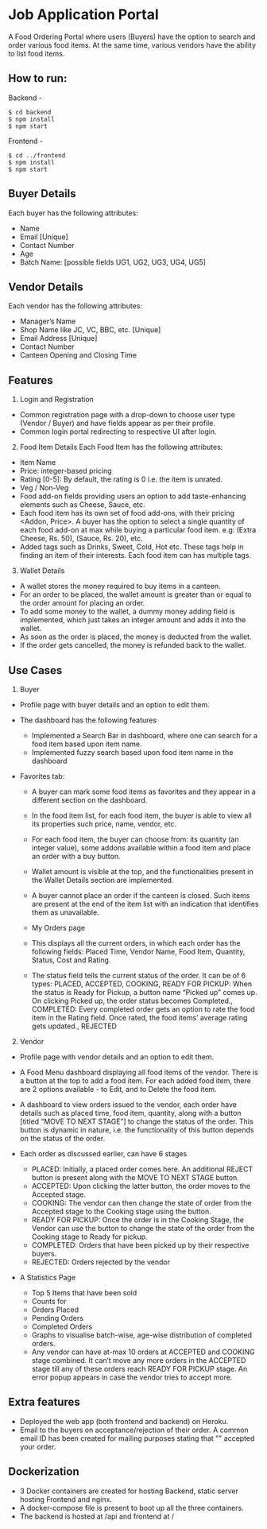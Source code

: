 # Job Application Portal

A Food Ordering Portal where users (Buyers) have the option to search and order various food items. At the same time, various vendors have the ability to list food items.

## How to run:

Backend -
```shell
$ cd backend
$ npm install
$ npm start
```
Frontend - 
```shell
$ cd ../frontend
$ npm install
$ npm start
```

## Buyer Details
Each buyer has the following attributes:
- Name
- Email [Unique]
- Contact Number
- Age
- Batch Name: [possible fields UG1, UG2, UG3, UG4, UG5]

## Vendor Details
Each vendor has the following attributes:
- Manager’s Name
- Shop Name like JC, VC, BBC, etc. [Unique]
- Email Address [Unique]
- Contact Number
- Canteen Opening and Closing Time

## Features
1. Login and Registration 
  - Common registration page with a drop-down to choose user type (Vendor / Buyer) and have fields appear as per their profile. 
  - Common login portal redirecting to respective UI after login. 

2. Food Item Details
Each Food Item has the following attributes:
  - Item Name
  - Price: integer-based pricing
  - Rating [0-5]: By default, the rating is 0 i.e. the item is unrated.
  - Veg / Non-Veg
  - Food add-on fields providing users an option to add taste-enhancing elements such as Cheese, Sauce, etc.
  - Each food item has its own set of food add-ons, with their pricing <Addon, Price>. A buyer has the option to select a single quantity of each food add-on at max while buying a particular food item. e.g: (Extra Cheese, Rs. 50), (Sauce, Rs. 20), etc.
  - Added tags such as Drinks, Sweet, Cold, Hot etc. These tags help in finding an item of their interests. Each food item can has multiple tags.

3. Wallet Details
- A wallet stores the money required to buy items in a canteen.
- For an order to be placed, the wallet amount is greater than or equal to the order amount for placing an order.
- To add some money to the wallet, a dummy money adding field is implemented, which just takes an integer amount and adds it into the wallet.
- As soon as the order is placed, the money is deducted from the wallet.
- If the order gets cancelled, the money is refunded back to the wallet. 

## Use Cases
1. Buyer
  - Profile page with buyer details and an option to edit them. 
  
  - The dashboard has the following features
    - Implemented a Search Bar in dashboard, where one can search for a food item based upon item name.
    - Implemented fuzzy search based upon food item name in the dashboard
    
  - Favorites tab: 
    - A buyer can mark some food items as favorites and they appear in a different section on the dashboard. 
    - In the food item list, for each food item, the buyer is able to view all its properties such price, name, vendor, etc.
    - For each food item, the buyer can choose from: its quantity (an integer value), some addons available within a food item and place an order with a buy button. 
    - Wallet amount is visible at the top, and the functionalities present in the Wallet Details section are implemented.
    - A buyer cannot place an order if the canteen is closed. Such items are present at the end of the item list with an indication that identifies them as unavailable. 
    
    - My Orders page 
    - This displays all the current orders, in which each order has the following fields: Placed Time, Vendor Name, Food Item, Quantity, Status, Cost and Rating.
    - The status field tells the current status of the order. It can be of 6 types: PLACED, ACCEPTED, COOKING, READY FOR PICKUP: When the status is Ready for Pickup, a button name “Picked up” comes up. On clicking Picked up, the order status becomes Completed., COMPLETED: Every completed order gets an option to rate the food item in the Rating field. Once rated, the food items’ average rating gets updated., REJECTED
 

2. Vendor
- Profile page with vendor details and an option to edit them. 

- A Food Menu dashboard displaying all food items of the vendor. There is a button at the top to add a food item. For each added food item, there are 2 options available - to Edit, and to Delete the food item. 

- A dashboard to view orders issued to the vendor, each order have details such as placed time, food item, quantity, along with a button [titled “MOVE TO NEXT STAGE”] to change the status of the order. This button is dynamic in nature, i.e. the functionality of this button depends on the status of the order.

- Each order as discussed earlier, can have 6 stages 
  - PLACED: Initially, a placed order comes here. An additional REJECT button is present along with the MOVE TO NEXT STAGE button.
  - ACCEPTED: Upon clicking the latter button, the order moves to the Accepted stage.
  - COOKING: The vendor can then change the state of order from the Accepted stage to the Cooking stage using the button.
  - READY FOR PICKUP: Once the order is in the Cooking Stage, the Vendor can use the button to change the state of the order from the Cooking stage to Ready for pickup.
  - COMPLETED: Orders that have been picked up by their respective buyers.
  - REJECTED: Orders rejected by the vendor

- A Statistics Page 
  - Top 5 Items that have been sold
  - Counts for
  - Orders Placed
  - Pending Orders
  - Completed Orders
  - Graphs to visualise batch-wise, age-wise distribution of completed orders.
  - Any vendor can have at-max 10 orders at ACCEPTED and COOKING stage combined. It can’t move any more orders in the ACCEPTED stage till any of these orders reach READY FOR PICKUP stage. An error popup appears in case the vendor tries to accept more. 

## Extra features
- Deployed the web app (both frontend and backend) on Heroku.
- Email to the buyers on acceptance/rejection of their order. A common email ID has been created for mailing purposes stating that "<vendor-name>" accepted your order. 
 
## Dockerization
- 3 Docker containers are created for hosting Backend, static server hosting Frontend and nginx.
- A docker-compose file is present to boot up all the three containers.
- The backend is hosted at /api and frontend at / 
